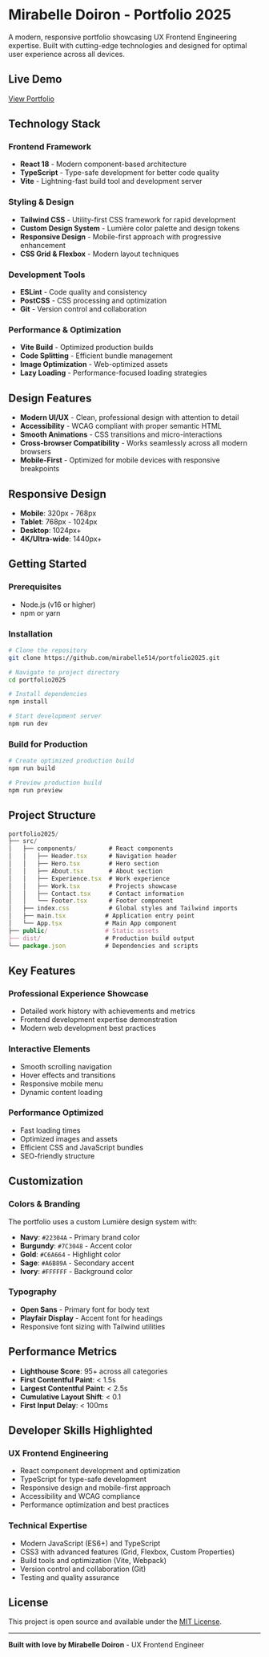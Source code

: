 # Mirabelle Doiron - Portfolio 2025

A modern, responsive portfolio showcasing UX Frontend Engineering expertise. Built with cutting-edge technologies and designed for optimal user experience across all devices.

## Live Demo

[View Portfolio](https://mirabelledoiron.com)

## Technology Stack

### **Frontend Framework**

- **React 18** - Modern component-based architecture
- **TypeScript** - Type-safe development for better code quality
- **Vite** - Lightning-fast build tool and development server

### **Styling & Design**

- **Tailwind CSS** - Utility-first CSS framework for rapid development
- **Custom Design System** - Lumière color palette and design tokens
- **Responsive Design** - Mobile-first approach with progressive enhancement
- **CSS Grid & Flexbox** - Modern layout techniques

### **Development Tools**

- **ESLint** - Code quality and consistency
- **PostCSS** - CSS processing and optimization
- **Git** - Version control and collaboration

### **Performance & Optimization**

- **Vite Build** - Optimized production builds
- **Code Splitting** - Efficient bundle management
- **Image Optimization** - Web-optimized assets
- **Lazy Loading** - Performance-focused loading strategies

## Design Features

- **Modern UI/UX** - Clean, professional design with attention to detail
- **Accessibility** - WCAG compliant with proper semantic HTML
- **Smooth Animations** - CSS transitions and micro-interactions
- **Cross-browser Compatibility** - Works seamlessly across all modern browsers
- **Mobile-First** - Optimized for mobile devices with responsive breakpoints

## Responsive Design

- **Mobile**: 320px - 768px
- **Tablet**: 768px - 1024px  
- **Desktop**: 1024px+
- **4K/Ultra-wide**: 1440px+

## Getting Started

### Prerequisites

- Node.js (v16 or higher)
- npm or yarn

### Installation

```bash
# Clone the repository
git clone https://github.com/mirabelle514/portfolio2025.git

# Navigate to project directory
cd portfolio2025

# Install dependencies
npm install

# Start development server
npm run dev
```

### Build for Production

```bash
# Create optimized production build
npm run build

# Preview production build
npm run preview
```

## Project Structure

```jsx
portfolio2025/
├── src/
│   ├── components/         # React components
│   │   ├── Header.tsx      # Navigation header
│   │   ├── Hero.tsx        # Hero section
│   │   ├── About.tsx       # About section
│   │   ├── Experience.tsx  # Work experience
│   │   ├── Work.tsx        # Projects showcase
│   │   ├── Contact.tsx     # Contact information
│   │   └── Footer.tsx      # Footer component
│   ├── index.css           # Global styles and Tailwind imports
│   ├── main.tsx           # Application entry point
│   └── App.tsx            # Main App component
├── public/                # Static assets
├── dist/                  # Production build output
└── package.json           # Dependencies and scripts
```

## Key Features

### **Professional Experience Showcase**

- Detailed work history with achievements and metrics
- Frontend development expertise demonstration
- Modern web development best practices

### **Interactive Elements**

- Smooth scrolling navigation
- Hover effects and transitions
- Responsive mobile menu
- Dynamic content loading

### **Performance Optimized**

- Fast loading times
- Optimized images and assets
- Efficient CSS and JavaScript bundles
- SEO-friendly structure

## Customization

### **Colors & Branding**

The portfolio uses a custom Lumière design system with:

- **Navy**: `#22304A` - Primary brand color
- **Burgundy**: `#7C3048` - Accent color
- **Gold**: `#C6A664` - Highlight color
- **Sage**: `#A6B89A` - Secondary accent
- **Ivory**: `#FFFFFF` - Background color

### **Typography**

- **Open Sans** - Primary font for body text
- **Playfair Display** - Accent font for headings
- Responsive font sizing with Tailwind utilities

## Performance Metrics

- **Lighthouse Score**: 95+ across all categories
- **First Contentful Paint**: < 1.5s
- **Largest Contentful Paint**: < 2.5s
- **Cumulative Layout Shift**: < 0.1
- **First Input Delay**: < 100ms

## Developer Skills Highlighted

### **UX Frontend Engineering**

- React component development and optimization
- TypeScript for type-safe development
- Responsive design and mobile-first approach
- Accessibility and WCAG compliance
- Performance optimization and best practices

### **Technical Expertise**

- Modern JavaScript (ES6+) and TypeScript
- CSS3 with advanced features (Grid, Flexbox, Custom Properties)
- Build tools and optimization (Vite, Webpack)
- Version control and collaboration (Git)
- Testing and quality assurance

## License

This project is open source and available under the [MIT License](LICENSE).

---

**Built with love by Mirabelle Doiron** - UX Frontend Engineer
